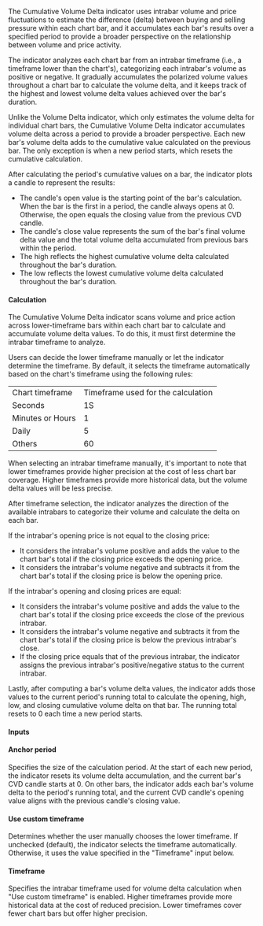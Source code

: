 The Cumulative Volume Delta indicator uses intrabar volume and price fluctuations to estimate the difference (delta) between buying and selling pressure within each chart bar, and it accumulates each bar's results over a specified period to provide a broader perspective on the relationship between volume and price activity.

The indicator analyzes each chart bar from an intrabar timeframe (i.e., a timeframe lower than the chart's), categorizing each intrabar's volume as positive or negative. It gradually accumulates the polarized volume values throughout a chart bar to calculate the volume delta, and it keeps track of the highest and lowest volume delta values achieved over the bar's duration.

Unlike the Volume Delta indicator, which only estimates the volume delta for individual chart bars, the Cumulative Volume Delta indicator accumulates volume delta across a period to provide a broader perspective. Each new bar's volume delta adds to the cumulative value calculated on the previous bar. The only exception is when a new period starts, which resets the cumulative calculation.

After calculating the period's cumulative values on a bar, the indicator plots a candle to represent the results:

* The candle's open value is the starting point of the bar's calculation. When the bar is the first in a period, the candle always opens at 0. Otherwise, the open equals the closing value from the previous CVD candle.
* The candle's close value represents the sum of the bar's final volume delta value and the total volume delta accumulated from previous bars within the period.
* The high reflects the highest cumulative volume delta calculated throughout the bar's duration.
* The low reflects the lowest cumulative volume delta calculated throughout the bar's duration.

#### Calculation

The Cumulative Volume Delta indicator scans volume and price action across lower-timeframe bars within each chart bar to calculate and accumulate volume delta values. To do this, it must first determine the intrabar timeframe to analyze.

Users can decide the lower timeframe manually or let the indicator determine the timeframe. By default, it selects the timeframe automatically based on the chart's timeframe using the following rules:

|  |  |
| --- | --- |
| Chart timeframe | Timeframe used for the calculation |
| Seconds | 1S |
| Minutes or Hours | 1 |
| Daily | 5 |
| Others | 60 |

When selecting an intrabar timeframe manually, it's important to note that lower timeframes provide higher precision at the cost of less chart bar coverage. Higher timeframes provide more historical data, but the volume delta values will be less precise.

After timeframe selection, the indicator analyzes the direction of the available intrabars to categorize their volume and calculate the delta on each bar.

If the intrabar's opening price is not equal to the closing price:

* It considers the intrabar's volume positive and adds the value to the chart bar's total if the closing price exceeds the opening price.
* It considers the intrabar's volume negative and subtracts it from the chart bar's total if the closing price is below the opening price.

If the intrabar's opening and closing prices are equal:

* It considers the intrabar's volume positive and adds the value to the chart bar's total if the closing price exceeds the close of the previous intrabar.
* It considers the intrabar's volume negative and subtracts it from the chart bar's total if the closing price is below the previous intrabar's close.
* If the closing price equals that of the previous intrabar, the indicator assigns the previous intrabar's positive/negative status to the current intrabar.

Lastly, after computing a bar's volume delta values, the indicator adds those values to the current period's running total to calculate the opening, high, low, and closing cumulative volume delta on that bar. The running total resets to 0 each time a new period starts.

#### Inputs

#### Anchor period

Specifies the size of the calculation period. At the start of each new period, the indicator resets its volume delta accumulation, and the current bar's CVD candle starts at 0. On other bars, the indicator adds each bar's volume delta to the period's running total, and the current CVD candle's opening value aligns with the previous candle's closing value.

#### Use custom timeframe

Determines whether the user manually chooses the lower timeframe. If unchecked (default), the indicator selects the timeframe automatically. Otherwise, it uses the value specified in the "Timeframe" input below.

#### Timeframe

Specifies the intrabar timeframe used for volume delta calculation when "Use custom timeframe" is enabled. Higher timeframes provide more historical data at the cost of reduced precision. Lower timeframes cover fewer chart bars but offer higher precision.